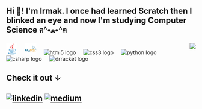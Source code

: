 <h2 align="left">Hi 👋! I'm Irmak. I once had learned Scratch then I blinked an eye and now I'm studying Computer Science  ฅ^•ﻌ•^ฅ </h2>



###

<img align="right" height="300" src="https://i.pinimg.com/originals/d0/d0/f4/d0d0f497e74132aac08104ea8619e264.gif"  />

###

<div align="left">
  <img src="https://raw.githubusercontent.com/devicons/devicon/master/icons/java/java-original.svg" height="30" alt="java logo"  />
  <img width="12" />
  <img src="https://raw.githubusercontent.com/devicons/devicon/master/icons/mysql/mysql-original-wordmark.svg" alt="mysql" height="30" alt="react logo"  />
  <img width="12" />
  <img src="https://cdn.jsdelivr.net/gh/devicons/devicon/icons/html5/html5-original.svg" height="30" alt="html5 logo"  />
  <img width="12" />
  <img src="https://cdn.jsdelivr.net/gh/devicons/devicon/icons/css3/css3-original.svg" height="30" alt="css3 logo"  />
  <img width="12" />
  <img src="https://upload.wikimedia.org/wikipedia/commons/2/21/Matlab_Logo.png" height="30" alt="python logo"  />
  <img width="12" />
  <img src="https://cdn.worldvectorlogo.com/logos/arduino-1.svg" height="30" alt="csharp logo"  />
    <img width="12" />
<img src="https://th.bing.com/th/id/OIP.vkIhDEPHEl4Er1ARHeY3xAHaHa?rs=1&pid=ImgDetMain" height="30" alt="drracket logo"  />
 <img width="12" />
  <h2> Check it out ↓ <h2>
 <p>
  <a target="_blank" href="https://www.linkedin.com/in/irmakdamlaozdemir" style="display: inline-block;">
    <img src="https://img.shields.io/badge/linkedin-logo?style=for-the-badge&logo=linkedin&logoColor=white&color=%230a77b6" alt="linkedin" />
  </a>
  <a target="_blank" href="https://medium.com/@irmakozfe" style="display: inline-block;">
    <img src="https://img.shields.io/badge/medium-logo?style=for-the-badge&logo=medium&logoColor=white&color=black" alt="medium" />
  </a>
</p>
</div>
    








